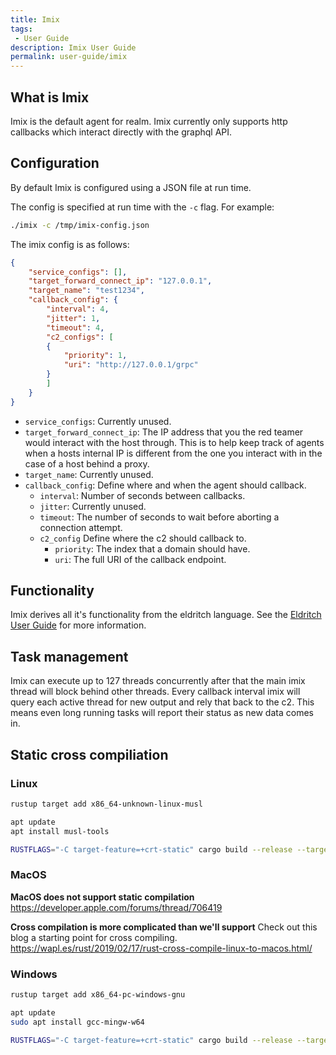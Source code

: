 ```yaml
---
title: Imix
tags:
 - User Guide
description: Imix User Guide
permalink: user-guide/imix
---
```

## What is Imix

Imix is the default agent for realm.
Imix currently only supports http callbacks which interact directly with the graphql API.

## Configuration

By default Imix is configured using a JSON file at run time.

The config is specified at run time with the `-c` flag.
For example:

```bash
./imix -c /tmp/imix-config.json
```

The imix config is as follows:

```json
{
    "service_configs": [],
    "target_forward_connect_ip": "127.0.0.1",
    "target_name": "test1234",
    "callback_config": {
        "interval": 4,
        "jitter": 1,
        "timeout": 4,
        "c2_configs": [
        {
            "priority": 1,
            "uri": "http://127.0.0.1/grpc"
        }
        ]
    }
}
```

- `service_configs`: Currently unused.
- `target_forward_connect_ip`: The IP address that you the red teamer would interact with the host through. This is to help keep track of agents when a hosts internal IP is different from the one you interact with in the case of a host behind a proxy.
- `target_name`: Currently unused.
- `callback_config`: Define where and when the agent should callback.
  - `interval`: Number of seconds between callbacks.
  - `jitter`: Currently unused.
  - `timeout`: The number of seconds to wait before aborting a connection attempt.
  - `c2_config` Define where the c2 should callback to.
    - `priority`: The index that a domain should have.
    - `uri`: The full URI of the callback endpoint.

## Functionality

Imix derives all it's functionality from the eldritch language.
See the [Eldritch User Guide](/user-guide/eldritch) for more information.

## Task management

Imix can execute up to 127 threads concurrently after that the main imix thread will block behind other threads.
Every callback interval imix will query each active thread for new output and rely that back to the c2. This means even long running tasks will report their status as new data comes in.

## Static cross compiliation

### Linux

```bash
rustup target add x86_64-unknown-linux-musl

apt update
apt install musl-tools

RUSTFLAGS="-C target-feature=+crt-static" cargo build --release --target=x86_64-unknown-linux-musl
```

### MacOS

**MacOS does not support static compilation**
<https://developer.apple.com/forums/thread/706419>

**Cross compilation is more complicated than we'll support**
Check out this blog a starting point for cross compiling.
<https://wapl.es/rust/2019/02/17/rust-cross-compile-linux-to-macos.html/>

### Windows

```bash
rustup target add x86_64-pc-windows-gnu

apt update
sudo apt install gcc-mingw-w64

RUSTFLAGS="-C target-feature=+crt-static" cargo build --release --target=x86_64-pc-windows-gnu
```
